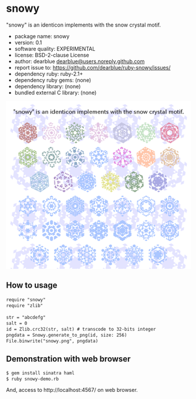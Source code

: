 # snowy

"snowy" is an identicon implements with the snow crystal motif.

  * package name: snowy
  * version: 0.1
  * software quality: EXPERIMENTAL
  * license: BSD-2-clause License
  * author: dearblue <dearblue@users.noreply.github.com>
  * report issue to: <https://github.com/dearblue/ruby-snowy/issues/>
  * dependency ruby: ruby-2.1+
  * dependency ruby gems: (none)
  * dependency library: (none)
  * bundled external C library: (none)

![snowy demonstration](snowy-demo.png)



## How to usage

``` ruby:ruby
require "snowy"
require "zlib"

str = "abcdefg"
salt = 0
id = Zlib.crc32(str, salt) # transcode to 32-bits integer
pngdata = Snowy.generate_to_png(id, size: 256)
File.binwrite("snowy.png", pngdata)
```


## Demonstration with web browser

``` shell
$ gem install sinatra haml
$ ruby snowy-demo.rb
```

And, access to http://localhost:4567/ on web browser.
